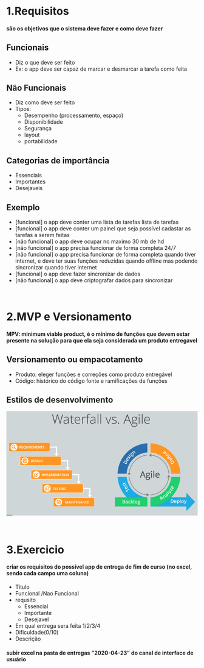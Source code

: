 # 1.Requisitos
 #### são os objetivos que o sistema deve fazer e como deve fazer

  ## Funcionais
   - Diz o que deve ser feito
   - Ex: o app deve ser capaz de marcar e desmarcar a tarefa como feita

  ## Não Funcionais
   - Diz como deve ser feito
   - Tipos:
      - Desempenho (processamento, espaço)
      - Disponibilidade
      - Segurança
      - layout
      - portabilidade
      
  ## Categorias de importância
   - Essenciais
   - Importantes
   - Desejaveis
   
  ## Exemplo
   - [funcional]     o app deve conter uma lista de tarefas lista de tarefas 
   - [funcional]     o app deve conter um painel que seja possível cadastar as tarefas a serem feitas
   - [não funcional] o app deve ocupar no maximo 30 mb de hd
   - [não funcional] o app precisa funcionar de forma completa 24/7
   - [não funcional] o app precisa funcionar de forma completa quando tiver internet, e deve ter suas funções reduzidas quando offline mas podendo sincronizar quando tiver internet
   - [funcional]     o app deve fazer sincronizar de dados
   - [não funcional] o app deve criptografar dados para sincronizar
   
<br>
   
# 2.MVP e Versionamento
 #### MPV: minimum viable product, é o mínimo de funções que devem estar presente na solução para que ela seja considerada um produto entregavel
 
 ## Versionamento ou empacotamento 
  - Produto: eleger funções e correções como produto entregável
  - Código: histórico do código fonte e ramificações de funções

 ## Estilos de desenvolvimento
 ![devs](./devStyle.png)

<br>

# 3.Exercicio
 #### criar os requisitos do possível app de entrega de fim de curso (no excel, sendo cada campo uma coluna) 
   - Título
   - Funcional /Nao Funcional 
   - requsito 
     - Essencial 
     - Importante 
     - Desejavel
   - Em qual entrega sera feita 1/2/3/4 
   - Dificuldade(0/10) 
   - Descrição
 #### subir excel na pasta de entregas "2020-04-23" do canal  de interface de usuário
